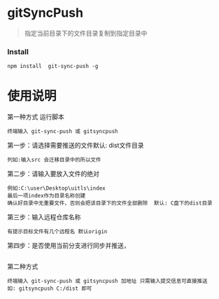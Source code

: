 # gitSyncPush
> 指定当前目录下的文件目录复制到指定目录中

### **Install**
```
npm install  git-sync-push -g
```
# 使用说明
第一种方式
运行脚本 
```
终端输入 git-sync-push 或 gitsyncpush
```
第一步：请选择需要推送的文件默认: dist文件目录
```
列如:输入src 会迁移目录中的所以文件
```
第二步：请输入要放入文件的绝对
```
例如:C:\user\Desktop\uitls\index
最后一项index作为目录名称创建
确认好目录中无重要文件，否则会把该目录下的文件全部删除  默认: C盘下的dist目录
```
第三步：输入远程仓库名称
```
有提示目标文件有几个远程名 默认origin
```
第四步：是否使用当前分支进行同步并推送，
```
```
第二种方式
```
终端输入 git-sync-push 或 gitsyncpush 加地址 只需输入提交信息可直接推送
如: gitsyncpush C:/dist 即可